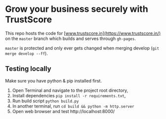 # Grow your business securely with TrustScore

This repo hosts the code for [www.trustscore.in](https://www.trustscore.in/) on the `master` branch which builds and serves through `gh-pages`.

`master` is protected and only ever gets changed when merging develop (`git merge develop --ff`).


## Testing locally

Make sure you have python & pip installed first.

1. Open Terminal and navigate to the project root directory,
2. Install dependencies `pip install -r requirements.txt`,
3. Run build script `python build.py`
4. In another terminal, run  `cd build && python -m http.server`
5. Open web browser and test http://localhost:8000/
